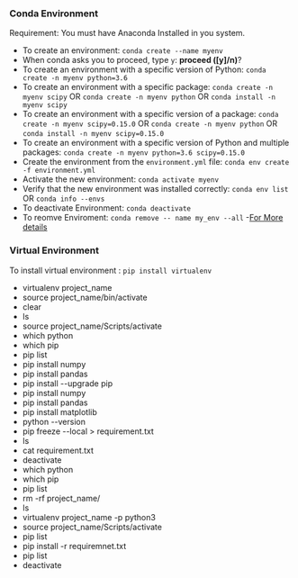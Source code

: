 ### Conda Environment

Requirement: You must have Anaconda Installed in you system.

- To create an environment: ``conda create --name myenv``
- When conda asks you to proceed, type ``y``: **proceed ([y]/n)**?
- To create an environment with a specific version of Python: ``conda create -n myenv python=3.6``
- To create an environment with a specific package: ``conda create -n myenv scipy`` OR ``conda create -n myenv python`` OR ``conda install -n myenv scipy``
- To create an environment with a specific version of a package: ``conda create -n myenv scipy=0.15.0`` OR ``conda create -n myenv python`` OR ``conda install -n myenv scipy=0.15.0``
- To create an environment with a specific version of Python and multiple packages: ``conda create -n myenv python=3.6 scipy=0.15.0``
- Create the environment from the ``environment.yml`` file: ``conda env create -f environment.yml``
- Activate the new environment: ``conda activate myenv``
- Verify that the new environment was installed correctly: ``conda env list`` OR ``conda info --envs``
- To deactivate Environment: ``conda deactivate``
- To reomve Enviroment: ``conda remove -- name my_env --all``
-[For More details](https://conda.io/projects/conda/en/latest/user-guide/tasks/manage-environments.html#activating-an-environment)


### Virtual Environment

To install virtual environment : ``pip install virtualenv``

- virtualenv project_name
- source project_name/bin/activate
- clear
- ls
- source project_name/Scripts/activate
- which python
- which pip
- pip list
- pip install numpy
- pip install pandas
- pip install --upgrade pip
- pip install numpy
- pip install pandas
- pip install matplotlib
- python --version
- pip freeze --local > requirement.txt
- ls
- cat requirement.txt
- deactivate
- which python
- which pip
- pip list
- rm -rf project_name/
- ls
- virtualenv project_name -p python3
- source project_name/Scripts/activate
- pip list
- pip install -r requiremnet.txt
- pip list
- deactivate
